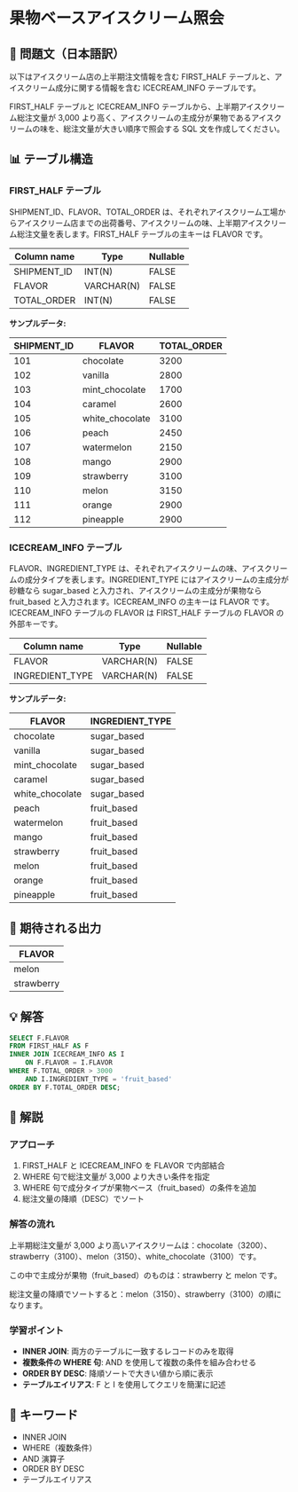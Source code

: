 # 果物ベースアイスクリーム照会

## 📖 問題文（日本語訳）

以下はアイスクリーム店の上半期注文情報を含む FIRST_HALF テーブルと、アイスクリーム成分に関する情報を含む ICECREAM_INFO テーブルです。

FIRST_HALF テーブルと ICECREAM_INFO テーブルから、上半期アイスクリーム総注文量が 3,000 より高く、アイスクリームの主成分が果物であるアイスクリームの味を、総注文量が大きい順序で照会する SQL 文を作成してください。

## 📊 テーブル構造

### FIRST_HALF テーブル

SHIPMENT_ID、FLAVOR、TOTAL_ORDER は、それぞれアイスクリーム工場からアイスクリーム店までの出荷番号、アイスクリームの味、上半期アイスクリーム総注文量を表します。FIRST_HALF テーブルの主キーは FLAVOR です。

| Column name | Type       | Nullable |
| ----------- | ---------- | -------- |
| SHIPMENT_ID | INT(N)     | FALSE    |
| FLAVOR      | VARCHAR(N) | FALSE    |
| TOTAL_ORDER | INT(N)     | FALSE    |

**サンプルデータ:**

| SHIPMENT_ID | FLAVOR          | TOTAL_ORDER |
| ----------- | --------------- | ----------- |
| 101         | chocolate       | 3200        |
| 102         | vanilla         | 2800        |
| 103         | mint_chocolate  | 1700        |
| 104         | caramel         | 2600        |
| 105         | white_chocolate | 3100        |
| 106         | peach           | 2450        |
| 107         | watermelon      | 2150        |
| 108         | mango           | 2900        |
| 109         | strawberry      | 3100        |
| 110         | melon           | 3150        |
| 111         | orange          | 2900        |
| 112         | pineapple       | 2900        |

### ICECREAM_INFO テーブル

FLAVOR、INGREDIENT_TYPE は、それぞれアイスクリームの味、アイスクリームの成分タイプを表します。INGREDIENT_TYPE にはアイスクリームの主成分が砂糖なら sugar_based と入力され、アイスクリームの主成分が果物なら fruit_based と入力されます。ICECREAM_INFO の主キーは FLAVOR です。ICECREAM_INFO テーブルの FLAVOR は FIRST_HALF テーブルの FLAVOR の外部キーです。

| Column name     | Type       | Nullable |
| --------------- | ---------- | -------- |
| FLAVOR          | VARCHAR(N) | FALSE    |
| INGREDIENT_TYPE | VARCHAR(N) | FALSE    |

**サンプルデータ:**

| FLAVOR          | INGREDIENT_TYPE |
| --------------- | --------------- |
| chocolate       | sugar_based     |
| vanilla         | sugar_based     |
| mint_chocolate  | sugar_based     |
| caramel         | sugar_based     |
| white_chocolate | sugar_based     |
| peach           | fruit_based     |
| watermelon      | fruit_based     |
| mango           | fruit_based     |
| strawberry      | fruit_based     |
| melon           | fruit_based     |
| orange          | fruit_based     |
| pineapple       | fruit_based     |

## 🎯 期待される出力

| FLAVOR     |
| ---------- |
| melon      |
| strawberry |

## 💡 解答

```sql
SELECT F.FLAVOR
FROM FIRST_HALF AS F
INNER JOIN ICECREAM_INFO AS I
    ON F.FLAVOR = I.FLAVOR
WHERE F.TOTAL_ORDER > 3000
    AND I.INGREDIENT_TYPE = 'fruit_based'
ORDER BY F.TOTAL_ORDER DESC;
```

## 📝 解説

### アプローチ

1. FIRST_HALF と ICECREAM_INFO を FLAVOR で内部結合
2. WHERE 句で総注文量が 3,000 より大きい条件を指定
3. WHERE 句で成分タイプが果物ベース（fruit_based）の条件を追加
4. 総注文量の降順（DESC）でソート

### 解答の流れ

上半期総注文量が 3,000 より高いアイスクリームは：chocolate（3200）、strawberry（3100）、melon（3150）、white_chocolate（3100）です。

この中で主成分が果物（fruit_based）のものは：strawberry と melon です。

総注文量の降順でソートすると：melon（3150）、strawberry（3100）の順になります。

### 学習ポイント

- **INNER JOIN**: 両方のテーブルに一致するレコードのみを取得
- **複数条件の WHERE 句**: AND を使用して複数の条件を組み合わせる
- **ORDER BY DESC**: 降順ソートで大きい値から順に表示
- **テーブルエイリアス**: F と I を使用してクエリを簡潔に記述

## 🔑 キーワード

- INNER JOIN
- WHERE（複数条件）
- AND 演算子
- ORDER BY DESC
- テーブルエイリアス
